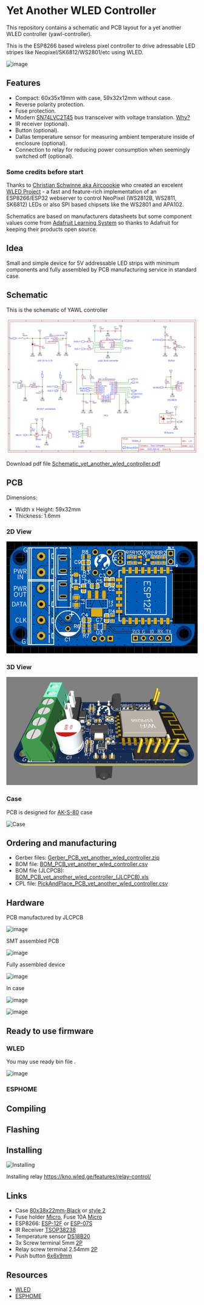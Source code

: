 # Yet Another WLED Controller
This repository contains a schematic and PCB layout for a yet another WLED controller (yawl-controller).

This is the ESP8266 based wireless pixel controller to drive adressable LED stripes like Neopixel/SK6812/WS2801/etc using WLED.

![image](https://user-images.githubusercontent.com/4923679/147882398-36ba8136-6c3f-4c54-94ed-6fc7eff5c155.png)

## Features
 - Compact: 60x35x19mm with case, 59x32x12mm  without case.
 - Reverse polarity protection.
 - Fuse protection.
 - Modern [SN74LVC2T45](https://www.ti.com/product/SN74LVC2T45) bus transceiver with voltage translation. [Why?](level-shifter.md)
 - IR receiver (optional).
 - Button (optional).
 - Dallas temperature sensor for measuring ambient temperature inside of enclosure (optional).
 - Connection to relay for reducing power consumption when seemingly switched off (optional).


### Some credits before start

Thanks to [Christian Schwinne aka Aircoookie](https://github.com/Aircoookie) who created an excelent [WLED Project](https://github.com/Aircoookie/WLED) - a fast and feature-rich implementation of an ESP8266/ESP32 webserver to control NeoPixel (WS2812B, WS2811, SK6812) LEDs or also SPI based chipsets like the WS2801 and APA102.

Schematics are based on manufacturers datasheets but some component values come from [Adafruit Learning System](https://learn.adafruit.com/) so thanks to Adafruit for keeping their products open source.

## Idea

Small and simple device for 5V addressable LED strips with minimum components and fully assembled by PCB manufacturing service in standard case.

## Schematic

This is the schematic of YAWL controller

![Schematic](schematic/Schematic_yet_another_wled_controller.png)

Download pdf file [Schematic_yet_another_wled_controller.pdf](Schematic_yet_another_wled_controller..pdf)

## PCB 
Dimensions: 
 - Width x Height: 59x32mm
 - Thickness: 1.6mm
 
### 2D View
![2D View](images/yawl-controller-2D-top.png)

### 3D View
![3D View](images/yawl-controller-3D.png)

### Case

PCB is designed for [AK-S-80](datasheets/AK-S-80.pdf) case

![Case](https://user-images.githubusercontent.com/4923679/147881432-e5d43037-fedc-42a0-b894-20ac5c828562.png)

## Ordering and manufacturing

 - Gerber files: [Gerber_PCB_yet_another_wled_controller.zip](fabrication/Gerber_PCB_yet_another_wled_controller.zip)
 - BOM file: [BOM_PCB_yet_another_wled_controller.csv](fabrication/BOM_PCB_yet_another_wled_controller.csv)
 - BOM file (JLCPCB): [BOM_PCB_yet_another_wled_controller_(JLCPCB).xls](fabrication/BOM_PCB_yet_another_wled_controller_(JLCPCB).xls)
 - CPL file: [PickAndPlace_PCB_yet_another_wled_controller.csv](fabrication/PickAndPlace_PCB_yet_another_wled_controller.csv)

## Hardware

PCB manufactured by JLCPCB

![image](https://user-images.githubusercontent.com/4923679/147882466-71f18676-8921-4882-8fba-cf14b765dff4.png)

SMT assembled PCB

![image](https://user-images.githubusercontent.com/4923679/147888264-8d272bed-b5fc-4414-82fe-12aaf90119f2.png)

Fully assembled device

![image](https://user-images.githubusercontent.com/4923679/147888345-70d8bd42-2948-4fa1-be34-e6b01872076f.png)

In case 

![image](https://user-images.githubusercontent.com/4923679/147888206-4ec5e677-57a0-48d1-ba51-11ed87e28f82.png)

![image](https://user-images.githubusercontent.com/4923679/147910294-025f5615-0d9f-4f5f-8741-5f771bf4f7ec.png)


## Ready to use firmware

### WLED

You may use ready bin file .

![image](https://user-images.githubusercontent.com/4923679/147888067-b07d6928-13c3-497c-85a1-d10180090272.png)

### ESPHOME

## Compiling

## Flashing


## Installing

![Installing](images/yawl-controller_with_strip_preview.jpg)

Installing relay https://kno.wled.ge/features/relay-control/

## Links
 - Case [80x38x22mm-Black](https://aliexpress.ru/item/1005002656761229.html) or [style 2](https://aliexpress.ru/item/1005001677364663.html)
 - Fuse holder [Micro](https://aliexpress.ru/item/4000541087990.html), Fuse 10A [Micro](https://aliexpress.ru/item/4000568246661.html) 
 - ESP8266: [ESP-12F](https://aliexpress.ru/item/4000587226532.html) or [ESP-07S](https://aliexpress.ru/item/4000587226532.html)
 - IR Receiver [TSOP38238](https://aliexpress.ru/item/32834341300.html)
 - Temperature sensor [DS18B20](https://aliexpress.ru/item/32523899337.html)
 - 3x Screw terminal 5mm [2P](https://aliexpress.ru/item/4000084631795.html)
 - Relay screw terminal 2.54mm [2P](https://aliexpress.ru/item/4000867583795.html)
 - Push button [6x6x9mm](https://aliexpress.ru/item/32912104842.html)

## Resources
 - [WLED](https://github.com/Aircoookie/WLED) 
 - [ESPHOME](https://esphome.io/)
 
